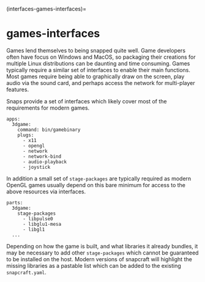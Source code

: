 (interfaces-games-interfaces)=
# games-interfaces


Games lend themselves to being snapped quite well. Game developers often have focus on Windows and MacOS, so packaging their creations for multiple Linux distributions can be daunting and time consuming. Games typically require a similar set of interfaces to enable their main functions. Most games require being able to graphically draw on the screen, play audio via the sound card, and perhaps access the network for multi-player features. 

Snaps provide a set of interfaces which likely cover most of the requirements for modern games.

```
apps:
  3dgame:
    command: bin/gamebinary
    plugs:
      - x11
      - opengl
      - network
      - network-bind
      - audio-playback
      - joystick
```

In addition a small set of `stage-packages` are typically required as modern OpenGL games usually depend on this bare minimum for access to the above resources via interfaces.

```
parts:
  3dgame:
    stage-packages
      - libpulse0
      - libglu1-mesa
      - libgl1
  ...    
```

Depending on how the game is built, and what libraries it already bundles, it may be necessary to add other `stage-packages` which cannot be guaranteed to be installed on the host. Modern versions of snapcraft will highlight the missing libraries as a pastable list which can be added to the existing `snapcraft.yaml`.

